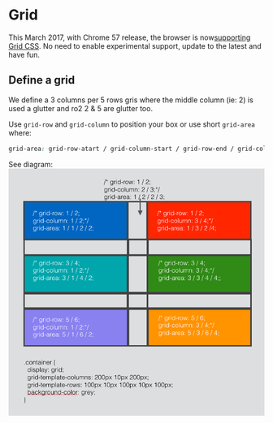 # Grid

This March 2017, with Chrome 57 release, the browser is now[supporting Grid CSS](https://developers.google.com/web/updates/2017/03/nic57). No need to enable experimental support, update to the latest and have fun.

## Define a grid

We define a 3 columns per 5 rows gris where the middle column (ie: 2) is used a glutter and ro2 2 & 5 are glutter too.

Use `grid-row` and `grid-column` to position your box or use short `grid-area` where:
```css
grid-area: grid-row-atart / grid-column-start / grid-row-end / grid-column-end
```

See diagram:
![grid](grid_area.png)
